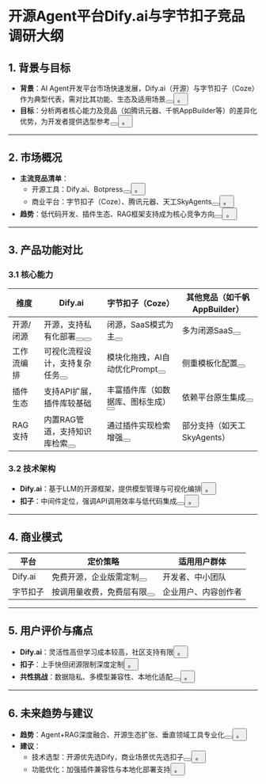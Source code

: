 # 开源Agent平台Dify.ai与字节扣子竞品调研大纲

## 1. 背景与目标
- **背景**：AI Agent开发平台市场快速发展，Dify.ai（开源）与字节扣子（Coze）作为典型代表，需对比其功能、生态及适用场景<button class="citation-flag" data-index="5"><button class="citation-flag" data-index="7">。
- **目标**：分析两者核心能力及竞品（如腾讯元器、千帆AppBuilder等）的差异化优势，为开发者提供选型参考<button class="citation-flag" data-index="1"><button class="citation-flag" data-index="4">。

---

## 2. 市场概况
- **主流竞品清单**：
  - 开源工具：Dify.ai、Botpress<button class="citation-flag" data-index="4"><button class="citation-flag" data-index="5">。
  - 商业平台：字节扣子（Coze）、腾讯元器、天工SkyAgents<button class="citation-flag" data-index="1"><button class="citation-flag" data-index="4">。
- **趋势**：低代码开发、插件生态、RAG框架支持成为核心竞争方向<button class="citation-flag" data-index="6"><button class="citation-flag" data-index="8">。

---

## 3. 产品功能对比
### 3.1 核心能力
| 维度          | Dify.ai                          | 字节扣子（Coze）                | 其他竞品（如千帆AppBuilder） |
|---------------|----------------------------------|---------------------------------|-----------------------------|
| 开源/闭源     | 开源，支持私有化部署<button class="citation-flag" data-index="5"><button class="citation-flag" data-index="8">    | 闭源，SaaS模式为主<button class="citation-flag" data-index="5">          | 多为闭源SaaS<button class="citation-flag" data-index="4">           |
| 工作流编排    | 可视化流程设计，支持复杂任务<button class="citation-flag" data-index="6"> | 模块化拖拽，AI自动优化Prompt<button class="citation-flag" data-index="2"> | 侧重模板化配置<button class="citation-flag" data-index="9">         |
| 插件生态      | 支持API扩展，插件库较基础        | 丰富插件库（如数据库、图标生成）<button class="citation-flag" data-index="2"> | 依赖平台原生集成<button class="citation-flag" data-index="7">       |
| RAG支持       | 内置RAG管道，支持知识库检索<button class="citation-flag" data-index="8">  | 通过插件实现检索增强<button class="citation-flag" data-index="6">        | 部分支持（如天工SkyAgents） |

### 3.2 技术架构
- **Dify.ai**：基于LLM的开源框架，提供模型管理与可视化编排<button class="citation-flag" data-index="8">。
- **扣子**：中间件定位，强调API调用效率与低代码集成<button class="citation-flag" data-index="3"><button class="citation-flag" data-index="7">。

---

## 4. 商业模式
| 平台          | 定价策略                          | 适用用户群体                 |
|---------------|-----------------------------------|-----------------------------|
| Dify.ai       | 免费开源，企业版需定制<button class="citation-flag" data-index="5">        | 开发者、中小团队            |
| 字节扣子      | 按调用量收费，免费层有限<button class="citation-flag" data-index="1">      | 企业用户、内容创作者        |

---

## 5. 用户评价与痛点
- **Dify.ai**：灵活性高但学习成本较高，社区支持有限<button class="citation-flag" data-index="8">。
- **扣子**：上手快但闭源限制深度定制<button class="citation-flag" data-index="7">。
- **共性挑战**：数据隐私、多模型兼容性、本地化适配<button class="citation-flag" data-index="4"><button class="citation-flag" data-index="9">。

---

## 6. 未来趋势与建议
- **趋势**：Agent+RAG深度融合、开源生态扩张、垂直领域工具专业化<button class="citation-flag" data-index="6"><button class="citation-flag" data-index="9">。
- **建议**：
  - 技术选型：开源优先选Dify，商业场景优先选扣子<button class="citation-flag" data-index="5"><button class="citation-flag" data-index="7">。
  - 功能优化：加强插件兼容性与本地化部署支持<button class="citation-flag" data-index="8">。
